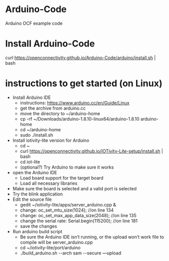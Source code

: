 # Arduino-Code
Arduino OCF example code

# Install Arduino-Code
curl https://openconnectivity.github.io/Arduino-Code/arduino/install.sh | bash

# instructions to get started (on Linux)
- Install Arduino IDE
  - instructions: https://www.arduino.cc/en/Guide/Linux
  - get the archive from arduino.cc
  - move the directory to ~/arduino-home
  - cp -rf ~/Downloads/arduino-1.8.10-linux64/arduino-1.8.10 arduino-home
  - cd ~/arduino-home
  - sudo ./install.sh
- Install iotivity-lite version for Arduino
  - cd ~
  - curl https://openconnectivity.github.io/IOTivity-Lite-setup/install.sh | bash
  - cd iot-lite
  - (optional?) Try Arduino to make sure it works
- open the Arduino IDE
  - Load board support for the target board
  - Load all necessary libraries
- Make sure the board is selected and a valid port is selected
- Try the blink application
- Edit the source file
  - gedit ~/iotivity-lite/apps/server_arduino.cpp &
  - change: oc_set_mtu_size(1024); //on line 134
  - change: oc_set_max_app_data_size(2048); //on line 135
  - change the serial rate: Serial.begin(115200); //on line 181
  - save the changes
- Run arduino build script
  - Be sure the Arduino IDE isn’t running, or the upload won’t work
    file to compile will be server_arduino.cpp
  - cd ~/iotivity-lite/port/arduino
  - ./build_arduino.sh --arch sam --secure —upload
